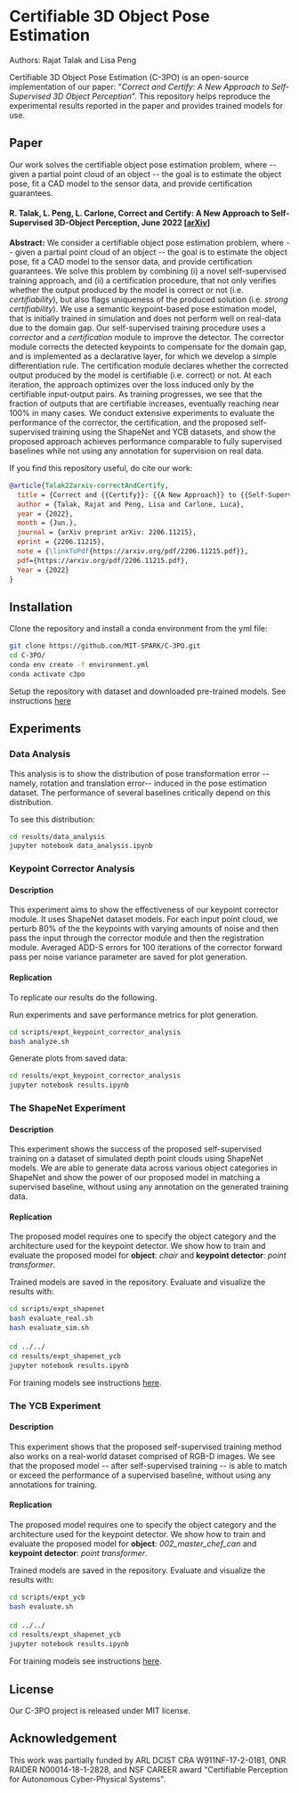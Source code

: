 # Certifiable 3D Object Pose Estimation 

Authors: Rajat Talak and Lisa Peng

Certifiable 3D Object Pose Estimation (C-3PO) is an open-source implementation of our paper: 
"*Correct and Certify: A New Approach to Self-Supervised 3D Object Perception*".
This repository helps reproduce the experimental results reported in the paper and provides trained models for use.

## Paper 

Our work solves the certifiable object pose estimation problem, where -- given a partial point cloud of an object -- the goal 
is to estimate the object pose, fit a CAD model to the sensor data, and provide certification guarantees.

#### R. Talak, L. Peng, L. Carlone, Correct and Certify: A New Approach to Self-Supervised 3D-Object Perception, June 2022 [[arXiv](https://arxiv.org/abs/2206.11215)]

**Abstract:** We consider a certifiable object pose estimation problem, where -- given a partial point cloud of an 
object -- the goal is to estimate the object pose, fit a CAD model to the sensor data, and provide certification 
guarantees. We solve this problem by combining (i) a novel self-supervised training approach, and (ii) a certification 
procedure, that not only verifies whether the output produced by the model is correct or not (i.e. *certifiability*), 
but also flags uniqueness of the produced solution (i.e. *strong certifiability*). We use a semantic keypoint-based 
pose estimation model, that is initially trained in simulation and does not perform well on real-data due to the 
domain gap. Our self-supervised training procedure uses a *corrector* and a *certification* module to improve the 
detector. The corrector module corrects the detected keypoints to compensate for the domain gap, and is implemented 
as a declarative layer, for which we develop a simple differentiation rule. The certification module declares 
whether the corrected output produced by the model is certifiable (i.e. correct) or not. At each iteration, the 
approach optimizes over the loss induced only by the certifiable input-output pairs. As training progresses, we see 
that the fraction of outputs that are certifiable increases, eventually reaching near 100% in many cases. We conduct 
extensive experiments to evaluate the performance of the corrector, the certification, and the proposed self-supervised 
training using the ShapeNet and YCB datasets, and show the proposed approach achieves performance comparable to fully 
supervised baselines while not using any annotation for supervision on real data. 

If you find this repository useful, do cite our work:

```bibtex
@article{Talak22arxiv-correctAndCertify,
  title = {Correct and {{Certify}}: {{A New Approach}} to {{Self-Supervised 3D-Object Perception}}},
  author = {Talak, Rajat and Peng, Lisa and Carlone, Luca},
  year = {2022},
  month = {Jun.},
  journal = {arXiv preprint arXiv: 2206.11215},
  eprint = {2206.11215},
  note = {\linkToPdf{https://arxiv.org/pdf/2206.11215.pdf}},
  pdf={https://arxiv.org/pdf/2206.11215.pdf},
  Year = {2022}
}

```


## Installation 

Clone the repository and install a conda environment from the yml file:
```bash
git clone https://github.com/MIT-SPARK/C-3PO.git 
cd C-3PO/
conda env create -f environment.yml
conda activate c3po
```
Setup the repository with dataset and downloaded pre-trained models. See instructions [here](docs/repository-setup.md)

## Experiments

### Data Analysis
This analysis is to show the distribution of pose transformation error --namely, rotation and translation error-- 
induced in the pose estimation dataset. The performance of several baselines critically depend on this distribution.

To see this distribution:
```bash
cd results/data_analysis
jupyter notebook data_analysis.ipynb
```

### Keypoint Corrector Analysis

#### Description 
This experiment aims to show the effectiveness of our keypoint corrector module. It uses ShapeNet dataset models. For each input point cloud, we perturb 80% of the the keypoints with varying amounts of noise and then pass the input through the corrector module and then the registration module. Averaged ADD-S errors for 100 iterations of the corrector forward pass per noise variance parameter are saved for plot generation. 

#### Replication 
To replicate our results do the following. 

Run experiments and save performance metrics for plot generation.
```bash
cd scripts/expt_keypoint_corrector_analysis
bash analyze.sh
```

Generate plots from saved data: 
```bash
cd results/expt_keypoint_corrector_analysis
jupyter notebook results.ipynb
```

[//]: # (|<img src="docs/media/table-adds.jpg" width="100%">|<img src="docs/media/vessel-adds.jpg" width="100%">|<img src="docs/media/skateboard-adds.jpg" width="100%">|)

[//]: # (|:---:|:---:|:---:|)

[//]: # (| corrector results on table model | corrector results on vessel model | corrector results on skateboard model |)

[//]: # ()

### The ShapeNet Experiment

#### Description 
This experiment shows the success of the proposed self-supervised training on a dataset of simulated depth point clouds using ShapeNet models. We are able to generate data across various object categories in ShapeNet and show the power of our proposed model in matching a supervised baseline, without using any annotation on the generated training data.

#### Replication

The proposed model requires one to specify the object category and the architecture used for the keypoint detector. We show how to train and evaluate the proposed model for **object**: *chair* and **keypoint detector**: *point transformer*. 

Trained models are saved in the repository. Evaluate and visualize the results with:
```bash
cd scripts/expt_shapenet
bash evaluate_real.sh
bash evaluate_sim.sh

cd ../../
cd results/expt_shapenet_ycb
jupyter notebook results.ipynb
```
For training models see instructions [here](docs/training-models.md).


### The YCB Experiment 

#### Description 
This experiment shows that the proposed self-supervised training method also works on a real-world dataset comprised of RGB-D images. We see that the proposed model -- after self-supervised training -- is able to match or exceed the performance of a supervised baseline, without using any annotations for training.

#### Replication
The proposed model requires one to specify the object category and the architecture used for the keypoint detector. We show how to train and evaluate the proposed model for **object**: *002\_master\_chef\_can* and **keypoint detector**: *point transformer*. 

Trained models are saved in the repository. Evaluate and visualize the results with:
```bash
cd scripts/expt_ycb
bash evaluate.sh

cd ../../
cd results/expt_shapenet_ycb
jupyter notebook results.ipynb
```
For training models see instructions [here](docs/training-models.md).


## License
Our C-3PO project is released under MIT license.


## Acknowledgement
This work was partially funded by ARL DCIST CRA W911NF-17-2-0181, ONR RAIDER N00014-18-1-2828, and NSF CAREER award "Certifiable Perception for Autonomous Cyber-Physical Systems".
